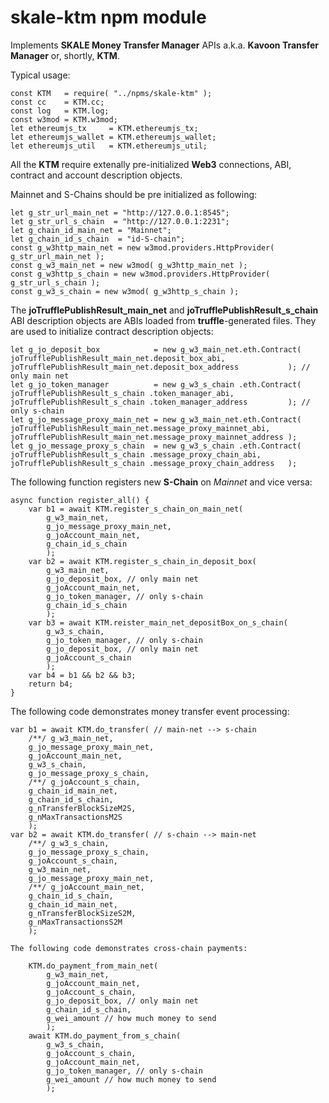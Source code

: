 # skale-ktm npm module

Implements **SKALE Money Transfer Manager** APIs a.k.a. **Kavoon Transfer Manager** or, shortly, **KTM**.

Typical usage:

    const KTM   = require( "../npms/skale-ktm" );
    const cc    = KTM.cc;
    const log   = KTM.log;
    const w3mod = KTM.w3mod;
    let ethereumjs_tx     = KTM.ethereumjs_tx;
    let ethereumjs_wallet = KTM.ethereumjs_wallet;
    let ethereumjs_util   = KTM.ethereumjs_util;

All the **KTM** require extenally pre-initialized **Web3** connections, ABI, contract and account description objects.

Mainnet and S-Chains should be pre initialized as following:

    let g_str_url_main_net = "http://127.0.0.1:8545";
    let g_str_url_s_chain  = "http://127.0.0.1:2231";
    let g_chain_id_main_net = "Mainnet";
    let g_chain_id_s_chain  = "id-S-chain";
    const g_w3http_main_net = new w3mod.providers.HttpProvider( g_str_url_main_net );
    const g_w3_main_net = new w3mod( g_w3http_main_net );
    const g_w3http_s_chain = new w3mod.providers.HttpProvider( g_str_url_s_chain );
    const g_w3_s_chain = new w3mod( g_w3http_s_chain );

The **joTrufflePublishResult_main_net** and **joTrufflePublishResult_s_chain** ABI description objects are ABIs loaded from **truffle**-generated files. They are used to initialize contract description objects:

    let g_jo_deposit_box            = new g_w3_main_net.eth.Contract( joTrufflePublishResult_main_net.deposit_box_abi,           joTrufflePublishResult_main_net.deposit_box_address           ); // only main net
    let g_jo_token_manager          = new g_w3_s_chain .eth.Contract( joTrufflePublishResult_s_chain .token_manager_abi,         joTrufflePublishResult_s_chain .token_manager_address         ); // only s-chain
    let g_jo_message_proxy_main_net = new g_w3_main_net.eth.Contract( joTrufflePublishResult_main_net.message_proxy_mainnet_abi, joTrufflePublishResult_main_net.message_proxy_mainnet_address );
    let g_jo_message_proxy_s_chain  = new g_w3_s_chain .eth.Contract( joTrufflePublishResult_s_chain .message_proxy_chain_abi,   joTrufflePublishResult_s_chain .message_proxy_chain_address   );

The following function registers new **S-Chain** on *Mainnet* and vice versa:

    async function register_all() {
        var b1 = await KTM.register_s_chain_on_main_net(
            g_w3_main_net,
            g_jo_message_proxy_main_net,
            g_joAccount_main_net,
            g_chain_id_s_chain
            );
        var b2 = await KTM.register_s_chain_in_deposit_box(
            g_w3_main_net,
            g_jo_deposit_box, // only main net
            g_joAccount_main_net,
            g_jo_token_manager, // only s-chain
            g_chain_id_s_chain
            );
        var b3 = await KTM.reister_main_net_depositBox_on_s_chain(
            g_w3_s_chain,
            g_jo_token_manager, // only s-chain
            g_jo_deposit_box, // only main net
            g_joAccount_s_chain
            );
        var b4 = b1 && b2 && b3;
        return b4;
    }

The following code demonstrates money transfer event processing:

    var b1 = await KTM.do_transfer( // main-net --> s-chain
        /**/ g_w3_main_net,
        g_jo_message_proxy_main_net,
        g_joAccount_main_net,
        g_w3_s_chain,
        g_jo_message_proxy_s_chain,
        /**/ g_joAccount_s_chain,
        g_chain_id_main_net,
        g_chain_id_s_chain,
        g_nTransferBlockSizeM2S,
        g_nMaxTransactionsM2S
        );
    var b2 = await KTM.do_transfer( // s-chain --> main-net
        /**/ g_w3_s_chain,
        g_jo_message_proxy_s_chain,
        g_joAccount_s_chain,
        g_w3_main_net,
        g_jo_message_proxy_main_net,
        /**/ g_joAccount_main_net,
        g_chain_id_s_chain,
        g_chain_id_main_net,
        g_nTransferBlockSizeS2M,
        g_nMaxTransactionsS2M
        );

    The following code demonstrates cross-chain payments:

        KTM.do_payment_from_main_net(
            g_w3_main_net,
            g_joAccount_main_net,
            g_joAccount_s_chain,
            g_jo_deposit_box, // only main net
            g_chain_id_s_chain,
            g_wei_amount // how much money to send
            );
        await KTM.do_payment_from_s_chain(
            g_w3_s_chain,
            g_joAccount_s_chain,
            g_joAccount_main_net,
            g_jo_token_manager, // only s-chain
            g_wei_amount // how much money to send
            );
